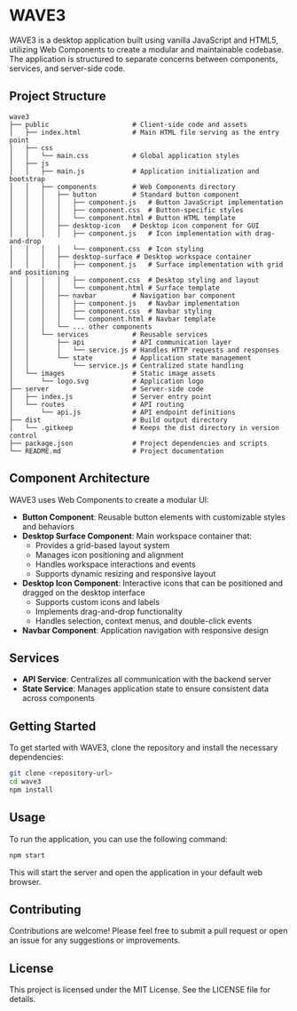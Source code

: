 # WAVE3

WAVE3 is a desktop application built using vanilla JavaScript and HTML5, utilizing Web Components to create a modular and maintainable codebase. The application is structured to separate concerns between components, services, and server-side code.

## Project Structure

```
wave3
├── public                     # Client-side code and assets
│   ├── index.html             # Main HTML file serving as the entry point
│   ├── css
│   │   └── main.css           # Global application styles
│   ├── js
│   │   ├── main.js            # Application initialization and bootstrap
│   │   ├── components         # Web Components directory
│   │   │   ├── button         # Standard button component
│   │   │   │   ├── component.js   # Button JavaScript implementation
│   │   │   │   ├── component.css  # Button-specific styles
│   │   │   │   └── component.html # Button HTML template
│   │   │   ├── desktop-icon   # Desktop icon component for GUI
│   │   │   │   ├── component.js   # Icon implementation with drag-and-drop
│   │   │   │   └── component.css  # Icon styling
│   │   │   ├── desktop-surface # Desktop workspace container
│   │   │   │   ├── component.js   # Surface implementation with grid and positioning
│   │   │   │   ├── component.css  # Desktop styling and layout
│   │   │   │   └── component.html # Surface template
│   │   │   ├── navbar         # Navigation bar component
│   │   │   │   ├── component.js   # Navbar implementation
│   │   │   │   ├── component.css  # Navbar styling
│   │   │   │   └── component.html # Navbar template
│   │   │   └── ... other components
│   │   └── services           # Reusable services
│   │       ├── api            # API communication layer
│   │       │   └── service.js # Handles HTTP requests and responses
│   │       └── state          # Application state management
│   │           └── service.js # Centralized state handling
│   └── images                 # Static image assets
│       └── logo.svg           # Application logo
├── server                     # Server-side code
│   ├── index.js               # Server entry point
│   └── routes                 # API routing
│       └── api.js             # API endpoint definitions
├── dist                       # Build output directory
│   └── .gitkeep               # Keeps the dist directory in version control
├── package.json               # Project dependencies and scripts
└── README.md                  # Project documentation
```

## Component Architecture

WAVE3 uses Web Components to create a modular UI:

- **Button Component**: Reusable button elements with customizable styles and behaviors
- **Desktop Surface Component**: Main workspace container that:
  - Provides a grid-based layout system
  - Manages icon positioning and alignment
  - Handles workspace interactions and events
  - Supports dynamic resizing and responsive layout
- **Desktop Icon Component**: Interactive icons that can be positioned and dragged on the desktop interface
  - Supports custom icons and labels
  - Implements drag-and-drop functionality
  - Handles selection, context menus, and double-click events
- **Navbar Component**: Application navigation with responsive design

## Services

- **API Service**: Centralizes all communication with the backend server
- **State Service**: Manages application state to ensure consistent data across components

## Getting Started

To get started with WAVE3, clone the repository and install the necessary dependencies:

```bash
git clone <repository-url>
cd wave3
npm install
```

## Usage

To run the application, you can use the following command:

```bash
npm start
```

This will start the server and open the application in your default web browser.

## Contributing

Contributions are welcome! Please feel free to submit a pull request or open an issue for any suggestions or improvements.

## License

This project is licensed under the MIT License. See the LICENSE file for details.